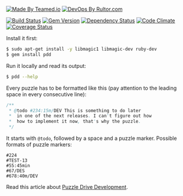 [![Made By Teamed.io](http://img.teamed.io/btn.svg)](http://www.teamed.io)
[![DevOps By Rultor.com](http://www.rultor.com/b/teamed/pdd)](http://www.rultor.com/p/teamed/pdd)

[![Build Status](https://travis-ci.org/teamed/pdd.svg)](https://travis-ci.org/teamed/pdd)
[![Gem Version](https://badge.fury.io/rb/pdd.svg)](http://badge.fury.io/rb/pdd)
[![Dependency Status](https://gemnasium.com/teamed/pdd.svg)](https://gemnasium.com/teamed/pdd)
[![Code Climate](http://img.shields.io/codeclimate/github/teamed/pdd.svg)](https://codeclimate.com/github/teamed/pdd)
[![Coverage Status](https://img.shields.io/coveralls/teamed/pdd.svg)](https://coveralls.io/r/teamed/pdd)

Install it first:

```bash
$ sudo apt-get install -y libmagic1 libmagic-dev ruby-dev
$ gem install pdd
```

Run it locally and read its output:

```bash
$ pdd --help
```

Every puzzle has to be formatted like this (pay attention
to the leading space in every consecutive line):

```java
/**
 * @todo #234:15m/DEV This is something to do later
 *  in one of the next releases. I can't figure out how
 *  how to implement it now, that's why the puzzle.
 */
```

It starts with `@todo`, followed by a space and a puzzle marker.
Possible formats of puzzle markers:

```
#224
#TEST-13
#55:45min
#67/DES
#678:40m/DEV
```

Read this article about
[Puzzle Drive Development](http://www.yegor256.com/2009/03/04/pdd.html).
